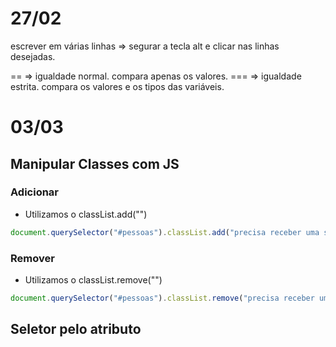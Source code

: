 # 27/02
escrever em várias linhas => segurar a tecla alt e clicar nas linhas desejadas.

== => igualdade normal. compara apenas os valores.
=== => igualdade estrita. compara os valores e os tipos das variáveis.

# 03/03

## Manipular Classes com JS

### Adicionar
* Utilizamos o classList.add("")
```js
document.querySelector("#pessoas").classList.add("precisa receber uma string, no caso a classe")
```

### Remover
* Utilizamos o classList.remove("")
```js
document.querySelector("#pessoas").classList.remove("precisa receber uma string, no caso a classe")
```

## Seletor pelo atributo